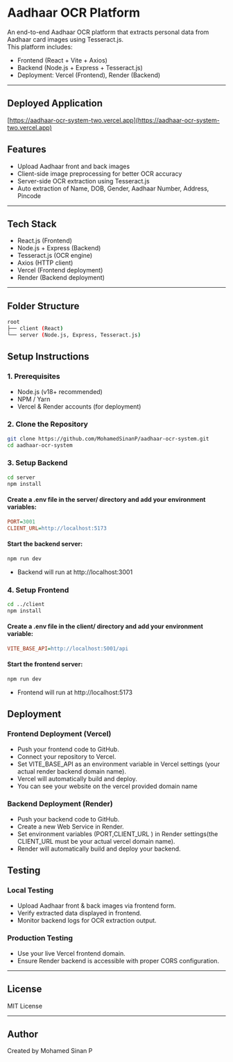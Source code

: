 # Aadhaar OCR Platform

An end-to-end Aadhaar OCR platform that extracts personal data from Aadhaar card images using Tesseract.js.  
This platform includes:

- Frontend (React + Vite + Axios)
- Backend (Node.js + Express + Tesseract.js)
- Deployment: Vercel (Frontend), Render (Backend)

---

## Deployed Application

[https://aadhaar-ocr-system-two.vercel.app](https://aadhaar-ocr-system-two.vercel.app)

## Features

- Upload Aadhaar front and back images
- Client-side image preprocessing for better OCR accuracy
- Server-side OCR extraction using Tesseract.js
- Auto extraction of Name, DOB, Gender, Aadhaar Number, Address, Pincode

---

## Tech Stack

- React.js (Frontend)
- Node.js + Express (Backend)
- Tesseract.js (OCR engine)
- Axios (HTTP client)
- Vercel (Frontend deployment)
- Render (Backend deployment)

---

## Folder Structure

```bash
root
├── client (React)
└── server (Node.js, Express, Tesseract.js)
```

## Setup Instructions

### 1. Prerequisites

- Node.js (v18+ recommended)
- NPM / Yarn
- Vercel & Render accounts (for deployment)

### 2. Clone the Repository

```bash
git clone https://github.com/MohamedSinanP/aadhaar-ocr-system.git
cd aadhaar-ocr-system
```

### 3. Setup Backend

```bash
cd server
npm install
```

#### Create a .env file in the server/ directory and add your environment variables:

```ini
PORT=3001
CLIENT_URL=http://localhost:5173
```

#### Start the backend server:

```bash
npm run dev
```

- Backend will run at http://localhost:3001

### 4. Setup Frontend

```bash
cd ../client
npm install
```

#### Create a .env file in the client/ directory and add your environment variable:

```ini
VITE_BASE_API=http://localhost:5001/api
```

#### Start the frontend server:

```bash
npm run dev
```

- Frontend will run at http://localhost:5173

## Deployment

### Frontend Deployment (Vercel)

- Push your frontend code to GitHub.
- Connect your repository to Vercel.
- Set VITE_BASE_API as an environment variable in Vercel settings (your actual render backend domain name).
- Vercel will automatically build and deploy.
- You can see your website on the vercel provided domain name

### Backend Deployment (Render)

- Push your backend code to GitHub.
- Create a new Web Service in Render.
- Set environment variables (PORT,CLIENT_URL ) in Render settings(the CLIENT_URL must be your actual vercel domain name).
- Render will automatically build and deploy your backend.

## Testing

### Local Testing

- Upload Aadhaar front & back images via frontend form.
- Verify extracted data displayed in frontend.
- Monitor backend logs for OCR extraction output.

### Production Testing

- Use your live Vercel frontend domain.
- Ensure Render backend is accessible with proper CORS configuration.

---

## License

MIT License

---

## Author

Created by Mohamed Sinan P
